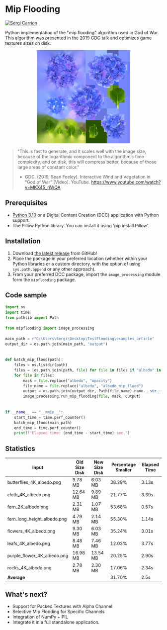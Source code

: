 # Mip Flooding

[![Sergi Carrion](https://img.shields.io/badge/secarri-open%20source-blueviolet.svg)](https://es.linkedin.com/in/secarri)

Python implementation of the "mip flooding" algorithm used in God of War. This algorithm was presented in the 2019 GDC talk and optimizes game textures sizes on disk.

<p align="center">

  <img src="examples/mip_flood_example.gif" width="300" height="300" alt="Texture before and after the mip flooding">

</p>

> "This is fast to generate, and it scales well with the image size, because of the logarithmic component to the algorithmic time complexity, and  on disk, this will compress better, because of those large areas of constant color."
> - GDC. (2019, Sean Feeley). Interactive Wind and Vegetation in “God of War” [Video]. YouTube. https://www.youtube.com/watch?v=MKX45_riWQA

## Prerequisites

-   [Python 3.10](https://www.python.org/downloads/release/python-3100/) or a Digital Content Creation (DCC) application with Python support.
-   The Pillow Python library. You can install it using 'pip install Pillow'.

## Installation

1. Download [the latest release]([https://github.com/EmbarkStudios/blender-tools/releases/latest](https://github.com/secarri/mip_flooding/releases)) from GitHub!
2. Place the package in your preferred location (whether within your Python libraries or a custom directory, with the option of using `sys.path.append` or any other approach).
3. From your preferred DCC package, import the `image_processing` module form the `mipflooding` package.

## Code sample

```python
import os
import time
from pathlib import Path

from mipflooding import image_processing

main_path = r"C:\Users\Sergi\Desktop\TestFlooding\examples_article"
output_dir = os.path.join(main_path, "output")


def batch_mip_flood(path):
    files = os.listdir(path)
    files = [os.path.join(path, file) for file in files if "albedo" in file]
    for file in files:
        mask = file.replace("albedo", "opacity")
        file_name = file.replace("albedo", "albedo_mip_flood")
        output = os.path.join(output_dir, Path(file_name).name.__str__())
        image_processing.run_mip_flooding(file, mask, output)


if __name__ == "__main__":
    start_time = time.perf_counter()
    batch_mip_flood(main_path)
    end_time = time.perf_counter()
    print(f"Elapsed time: {end_time - start_time} sec.")
```
## Statistics

| Input                       | Old Size Disk | New Size Disk | Percentage Smaller | Elapsed Time |
|-----------------------------|---------------|---------------|--------------------|--------------|
| butterflies_4K_albedo.png   | 9.78 MB       | 6.03 MB       | 38.29%             | 3.13s        |
| cloth_4K_albedo.png         | 12.64 MB      | 9.89 MB       | 21.77%             | 3.39s        |
| fern_2K_albedo.png          | 2.31 MB       | 1.07 MB       | 53.68%             | 0.57s        |
| fern_long_height_albedo.png | 4.79 MB       | 2.14 MB       | 55.30%             | 1.14s        |
| flowers_4K_albedo.png       | 9.30 MB       | 6.03 MB       | 35.24%             | 3.01s        |
| leafs_4K_albedo.png         | 8.48 MB       | 7.46 MB       | 12.03%             | 3.77s        |
| purple_flower_4K_albedo.png | 16.98 MB      | 13.54 MB      | 20.25%             | 2.90s        |
| rocks_4K_albedo.png         | 2.78 MB       | 2.30 MB       | 17.06%             | 2.34s        |
| **Average**                 |               |               | 31.70%             | 2.5s         |

## What's next?

* Support for Packed Textures with Alpha Channel
* Selective Mip Flooding for Specific Channels
* Integration of NumPy + PIL
* Integrate it in a full standalone application. 
